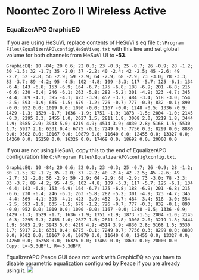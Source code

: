 # Noontec Zoro II Wireless Active
### EqualizerAPO GraphicEQ
If you are using [HeSuVi](https://sourceforge.net/projects/hesuvi/), replace contents of HeSuVi's eq file `C:\Program Files\EqualizerAPO\config\HeSuVi\eq.txt` with this line and set global volume for both channels from HeSuVi UI to **-53**.
```
GraphicEQ: 10 -84; 20 0.6; 22 0.0; 23 -0.3; 25 -0.7; 26 -0.9; 28 -1.2; 30 -1.5; 32 -1.7; 35 -2.0; 37 -2.2; 40 -2.4; 42 -2.5; 45 -2.6; 49 -2.7; 52 -2.8; 56 -2.9; 59 -2.9; 64 -2.9; 68 -2.9; 73 -3.0; 78 -3.3; 83 -3.7; 89 -4.2; 95 -4.5; 102 -4.8; 109 -5.3; 117 -5.7; 125 -6.1; 134 -6.4; 143 -6.8; 153 -6.9; 164 -6.7; 175 -6.8; 188 -6.9; 201 -6.8; 215 -6.6; 230 -6.4; 246 -6.1; 263 -5.8; 282 -5.2; 301 -4.9; 323 -4.7; 345 -4.4; 369 -4.1; 395 -4.1; 423 -3.9; 452 -3.7; 484 -3.4; 518 -3.0; 554 -2.5; 593 -1.9; 635 -1.5; 679 -1.2; 726 -0.7; 777 -0.3; 832 -0.1; 890 -0.0; 952 0.0; 1019 0.0; 1090 -0.0; 1167 -0.0; 1248 -0.5; 1336 -0.9; 1429 -1.3; 1529 -1.7; 1636 -1.9; 1751 -1.9; 1873 -1.5; 2004 -1.0; 2145 -0.3; 2295 0.3; 2455 1.0; 2627 1.5; 2811 1.8; 3008 2.0; 3219 1.8; 3444 1.9; 3685 2.9; 3943 5.0; 4219 4.9; 4514 3.9; 4830 2.8; 5168 1.5; 5530 1.7; 5917 2.1; 6331 0.4; 6775 -0.1; 7249 0.7; 7756 0.3; 8299 0.0; 8880 0.0; 9502 0.0; 10167 0.0; 10879 0.0; 11640 0.0; 12455 0.0; 13327 0.0; 14260 0.0; 15258 0.0; 16326 0.0; 17469 0.0; 18692 0.0; 20000 0.0
```
If you are not using HeSuVi, copy this to the end of EqualizerAPO configuration file `C:\Program Files\EqualizerAPO\config\config.txt`.
```
GraphicEQ: 10 -84; 20 0.6; 22 0.0; 23 -0.3; 25 -0.7; 26 -0.9; 28 -1.2; 30 -1.5; 32 -1.7; 35 -2.0; 37 -2.2; 40 -2.4; 42 -2.5; 45 -2.6; 49 -2.7; 52 -2.8; 56 -2.9; 59 -2.9; 64 -2.9; 68 -2.9; 73 -3.0; 78 -3.3; 83 -3.7; 89 -4.2; 95 -4.5; 102 -4.8; 109 -5.3; 117 -5.7; 125 -6.1; 134 -6.4; 143 -6.8; 153 -6.9; 164 -6.7; 175 -6.8; 188 -6.9; 201 -6.8; 215 -6.6; 230 -6.4; 246 -6.1; 263 -5.8; 282 -5.2; 301 -4.9; 323 -4.7; 345 -4.4; 369 -4.1; 395 -4.1; 423 -3.9; 452 -3.7; 484 -3.4; 518 -3.0; 554 -2.5; 593 -1.9; 635 -1.5; 679 -1.2; 726 -0.7; 777 -0.3; 832 -0.1; 890 -0.0; 952 0.0; 1019 0.0; 1090 -0.0; 1167 -0.0; 1248 -0.5; 1336 -0.9; 1429 -1.3; 1529 -1.7; 1636 -1.9; 1751 -1.9; 1873 -1.5; 2004 -1.0; 2145 -0.3; 2295 0.3; 2455 1.0; 2627 1.5; 2811 1.8; 3008 2.0; 3219 1.8; 3444 1.9; 3685 2.9; 3943 5.0; 4219 4.9; 4514 3.9; 4830 2.8; 5168 1.5; 5530 1.7; 5917 2.1; 6331 0.4; 6775 -0.1; 7249 0.7; 7756 0.3; 8299 0.0; 8880 0.0; 9502 0.0; 10167 0.0; 10879 0.0; 11640 0.0; 12455 0.0; 13327 0.0; 14260 0.0; 15258 0.0; 16326 0.0; 17469 0.0; 18692 0.0; 20000 0.0
Copy: L=-5.3dB*l, R=-5.3dB*R
```
EqualizerAPO Peace GUI does not work with GraphicEQ so you have to disable parametric equalization configured by Peace if you are already using it.
![](https://raw.githubusercontent.com/jaakkopasanen/AutoEq/master/results/SBAF-Serious/innerfidelity/onear/Noontec%20Zoro%20II%20Wireless%20Active/Noontec%20Zoro%20II%20Wireless%20Active.png)
